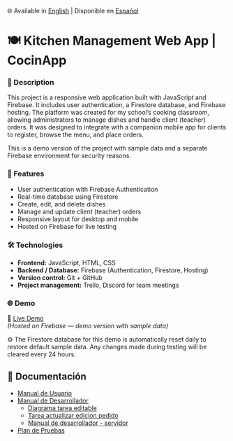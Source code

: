 🌐 Available in [English](./README.md) | Disponible en [Español](./README.es.md)

# 🍽️ Kitchen Management Web App | CocinApp

### 🧾 Description
This project is a responsive web application built with JavaScript and Firebase. It includes user authentication, a Firestore database, and Firebase hosting.
The platform was created for my school’s cooking classroom, allowing administrators to manage dishes and handle client (teacher) orders.
It was designed to integrate with a companion mobile app for clients to register, browse the menu, and place orders.

This is a demo version of the project with sample data and a separate Firebase environment for security reasons.

### 🚀 Features
- User authentication with Firebase Authentication  
- Real-time database using Firestore  
- Create, edit, and delete dishes  
- Manage and update client (teacher) orders  
- Responsive layout for desktop and mobile  
- Hosted on Firebase for live testing  

### 🛠️ Technologies
- **Frontend:** JavaScript, HTML, CSS  
- **Backend / Database:** Firebase (Authentication, Firestore, Hosting)  
- **Version control:** Git + GitHub  
- **Project management:** Trello, Discord for team meetings  

### 🌐 Demo
🔗 [Live Demo](https://pollinatorbee.github.io/kitchen-management/)  
*(Hosted on Firebase — demo version with sample data)*

⚙️ The Firestore database for this demo is automatically reset daily to restore default sample data.
Any changes made during testing will be cleared every 24 hours.

## 📄 Documentación
- [Manual de Usuario](https://pollinatorbee.github.io/kitchen-management/docs/manuals/Manual_de_usuario.pdf)
- [Manual de Desarrollador](https://pollinatorbee.github.io/kitchen-management/docs/manuals/Manual-desarrollador.pdf)
  -   [Diagrama tarea editable](https://pollinatorbee.github.io/kitchen-management/docs/manuals/Diagrama_Tarea_editable.drawio.pdf)
  -   [Tarea actualizar edicion pedido](https://pollinatorbee.github.io/kitchen-management/docs/manuals/AppCocina_Tarea_actualizar_edicion_Pedido.pdf)
  -   [Manual de desarrollador - servidor](https://pollinatorbee.github.io/kitchen-management/docs/manuals/Manual_de_desarrollador_servidor.pdf)
- [Plan de Pruebas](https://pollinatorbee.github.io/kitchen-management/docs/Plan-pruebas.pdf)

